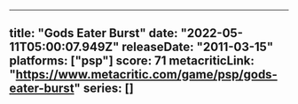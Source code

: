 
---
title: "Gods Eater Burst"
date: "2022-05-11T05:00:07.949Z"
releaseDate: "2011-03-15"
platforms: ["psp"]
score: 71
metacriticLink: "https://www.metacritic.com/game/psp/gods-eater-burst"
series: []
---
